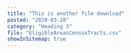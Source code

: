 ```yaml
---
title: "This is another file download"
posted: "2020-03-28"
category: "Heading 3"
file: "EligibleAreasCensusTracts.csv"
showInSitemap: true
---
```

